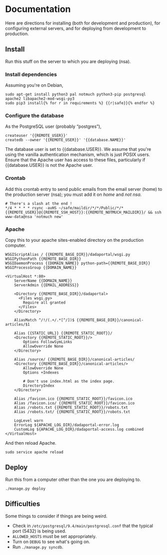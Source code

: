 # Documentation
Here are directions for installing (both for development and production),
for configuring external servers, and for deploying from development to
production.

## Install
Run this stuff on the server to which you are deploying (nsa).

### Install dependencies
Assuming you're on Debian,

    sudo apt-get install python3 pal notmuch python3-pip postgresql apache2 libapache2-mod-wsgi-py3
    sudo pip3 install{% for r in requirements %} {{r|safe}}{% endfor %}

### Configure the database
As the PostgreSQL user (probably &ldquo;postgres&rdquo;),

    createuser '{{REMOTE_USER}}'
    createdb --owner '{{REMOTE_USER}}' '{{database.NAME}}'

The database user is set to {{database.USER}}. We assume that you're using
the vanilla authentication mechanism, which is just POSIX users. Ensure that
the Apache user has access to these files, particularly if {{database.USER}}
is not the Apache user.

### Crontab
Add this crontab entry to send public emails from the email server (home)
to the production server (nsa); you must add it on *home* and *not nsa*.

    # There's a slash at the end !
    */4 * * * * rsync -avHS ~/safe/maildir/*/*/Public/*/* {{REMOTE_USER}}@{{REMOTE_SSH_HOST}}:{{REMOTE_NOTMUCH_MAILDIR}}/ && ssh www-data@nsa 'notmuch new'


### Apache
Copy this to your apache sites-enabled directory on the production computer.

    WSGIScriptAlias / {{REMOTE_BASE_DIR}}/dadaportal/wsgi.py
    WSGIPythonPath {{REMOTE_BASE_DIR}}
    WSGIDaemonProcess {{DOMAIN_NAME}} python-path={{REMOTE_BASE_DIR}}
    WSGIProcessGroup {{DOMAIN_NAME}}

    <VirtualHost *:80>
        ServerName {{DOMAIN_NAME}}
        ServerAdmin {{EMAIL_ADDRESS}}

        <Directory {{REMOTE_BASE_DIR}}/dadaportal>
          <Files wsgi.py>
            Require all granted
          </Files>
        </Directory>

        AliasMatch ^/!/(.+/.*[^/])$ {{REMOTE_BASE_DIR}}/canonical-articles/$1

        Alias {{STATIC_URL}} {{REMOTE_STATIC_ROOT}}/
        <Directory {{REMOTE_STATIC_ROOT}}/>
            Options FollowSymLinks
            AllowOverride None
        </Directory>

        Alias /source/ {{REMOTE_BASE_DIR}}/canonical-articles/
        <Directory {{REMOTE_BASE_DIR}}/canonical-articles/>
            AllowOverride None
            Options +Indexes

            # Don't use index.html as the index page.
            DirectoryIndex
        </Directory>

        Alias /favicon.ico {{REMOTE_STATIC_ROOT}}/favicon.ico
        Alias /favicon.ico/ {{REMOTE_STATIC_ROOT}}/favicon.ico
        Alias /robots.txt {{REMOTE_STATIC_ROOT}}/robots.txt
        Alias /robots.txt/ {{REMOTE_STATIC_ROOT}}/robots.txt

        LogLevel warn
        ErrorLog ${APACHE_LOG_DIR}/dadaportal-error.log
        CustomLog ${APACHE_LOG_DIR}/dadaportal-access.log combined
    </VirtualHost>

And then reload Apache.

    sudo service apache reload

## Deploy
Run this from a computer other than the one you are deploying to.

    ./manage.py deploy

## Difficulties
Some things to consider if things are being weird.

* Check in `/etc/postgresql/9.4/main/postgresql.conf` that the typical
    port (5432) is being used.
* `ALLOWED_HOSTS` must be set appropriately.
* Turn on `DEBUG` to see what's going on.
* Run `./manage.py syncdb`.
